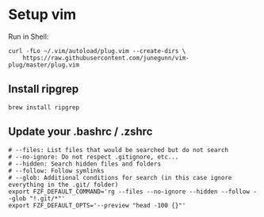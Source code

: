 # Setup vim

Run in Shell:
```
curl -fLo ~/.vim/autoload/plug.vim --create-dirs \
    https://raw.githubusercontent.com/junegunn/vim-plug/master/plug.vim
```

## Install ripgrep

```
brew install ripgrep
```

## Update your .bashrc / .zshrc
```
# --files: List files that would be searched but do not search
# --no-ignore: Do not respect .gitignore, etc...
# --hidden: Search hidden files and folders
# --follow: Follow symlinks
# --glob: Additional conditions for search (in this case ignore everything in the .git/ folder)
export FZF_DEFAULT_COMMAND='rg --files --no-ignore --hidden --follow --glob "!.git/*"'
export FZF_DEFAULT_OPTS='--preview "head -100 {}"'
```
